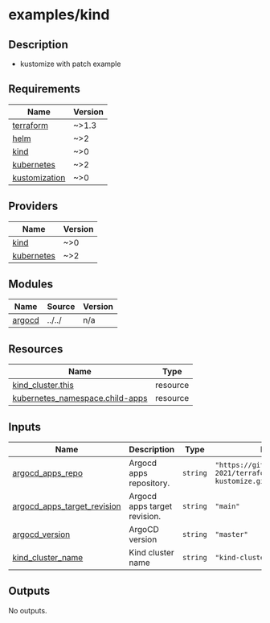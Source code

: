 # examples/kind

## Description

- kustomize with patch example

<!-- BEGIN_TF_DOCS -->
## Requirements

| Name | Version |
|------|---------|
| <a name="requirement_terraform"></a> [terraform](#requirement\_terraform) | ~>1.3 |
| <a name="requirement_helm"></a> [helm](#requirement\_helm) | ~>2 |
| <a name="requirement_kind"></a> [kind](#requirement\_kind) | ~>0 |
| <a name="requirement_kubernetes"></a> [kubernetes](#requirement\_kubernetes) | ~>2 |
| <a name="requirement_kustomization"></a> [kustomization](#requirement\_kustomization) | ~>0 |

## Providers

| Name | Version |
|------|---------|
| <a name="provider_kind"></a> [kind](#provider\_kind) | ~>0 |
| <a name="provider_kubernetes"></a> [kubernetes](#provider\_kubernetes) | ~>2 |

## Modules

| Name | Source | Version |
|------|--------|---------|
| <a name="module_argocd"></a> [argocd](#module\_argocd) | ../../ | n/a |

## Resources

| Name | Type |
|------|------|
| [kind_cluster.this](https://registry.terraform.io/providers/tehcyx/kind/latest/docs/resources/cluster) | resource |
| [kubernetes_namespace.child-apps](https://registry.terraform.io/providers/hashicorp/kubernetes/latest/docs/resources/namespace) | resource |

## Inputs

| Name | Description | Type | Default | Required |
|------|-------------|------|---------|:--------:|
| <a name="input_argocd_apps_repo"></a> [argocd\_apps\_repo](#input\_argocd\_apps\_repo) | Argocd apps repository. | `string` | `"https://github.com/toyamagu-2021/terraform-argocd-kustomize.git"` | no |
| <a name="input_argocd_apps_target_revision"></a> [argocd\_apps\_target\_revision](#input\_argocd\_apps\_target\_revision) | Argocd apps target revision. | `string` | `"main"` | no |
| <a name="input_argocd_version"></a> [argocd\_version](#input\_argocd\_version) | ArgoCD version | `string` | `"master"` | no |
| <a name="input_kind_cluster_name"></a> [kind\_cluster\_name](#input\_kind\_cluster\_name) | Kind cluster name | `string` | `"kind-cluster"` | no |

## Outputs

No outputs.
<!-- END_TF_DOCS -->